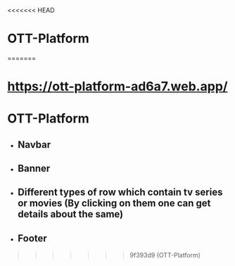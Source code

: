 <<<<<<< HEAD
# OTT-Platform
=======
# https://ott-platform-ad6a7.web.app/

# OTT-Platform


* ## Navbar
* ## Banner

* ## Different types of row which contain tv series or movies (By clicking on them one can get details about the same)

* ## Footer

>>>>>>> 9f393d9 (OTT-Platform)

